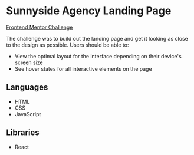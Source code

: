 # Sunnyside Agency Landing Page

[Frontend Mentor Challenge](https://www.frontendmentor.io/challenges/agency-landing-page-7yVs3B6ef)

The challenge was to build out the landing page and get it looking as close to the design as possible. Users should be able to:

* View the optimal layout for the interface depending on their device's screen size
* See hover states for all interactive elements on the page

## Languages

* HTML
* CSS
* JavaScript

## Libraries

* React